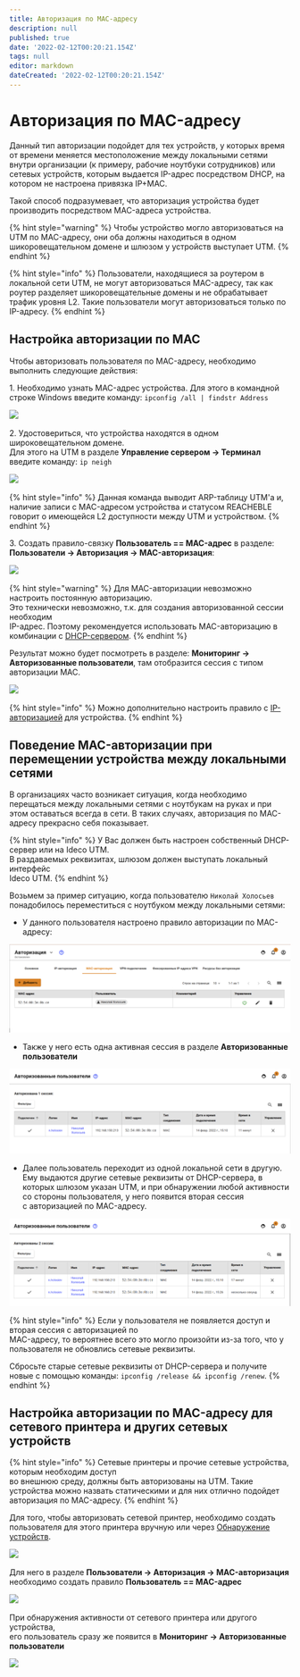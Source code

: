 ```yaml
---
title: Авторизация по MAC-адресу
description: null
published: true
date: '2022-02-12T00:20:21.154Z'
tags: null
editor: markdown
dateCreated: '2022-02-12T00:20:21.154Z'
---
```


# Авторизация по MAC-адресу

Данный тип авторизации подойдет для тех устройств, у которых время от времени меняется местоположение между локальными сетями внутри организации (к примеру, рабочие ноутбуки сотрудников) или сетевых устройств, которым выдается IP-адрес посредством DHCP, на котором не настроена привязка IP+MAC.

Такой способ подразумевает, что авторизация устройства будет производить посредством MAC-адреса устройства.

{% hint style="warning" %}
Чтобы устройство могло авторизоваться на UTM по MAC-адресу, они оба должны находиться в одном шикоровещательном домене и шлюзом у устройств выступает UTM.
{% endhint %}

{% hint style="info" %}
Пользователи, находящиеся за роутером в локальной сети UTM, не могут авторизоваться MAC-адресу, так как роутер разделяет шикоровещательные домены и не обрабатывает трафик уровня L2. Такие пользователи могут авторизоваться только по IP-адресу.
{% endhint %}

## Настройка авторизации по MAC

Чтобы авторизовать пользователя по MAC-адресу, необходимо выполнить следующие действия:

1\. Необходимо узнать MAC-адрес устройства. Для этого в командной строке Windows введите команду: `ipconfig /all | findstr Address`

![](../../../.gitbook/assets/show\_pc\_addresses.png)

2\. Удостовериться, что устройства находятся в одном широковещательном домене. \
Для этого на UTM в разделе **Управление сервером -> Терминал** введите команду: `ip neigh`

![](../../../.gitbook/assets/ip\_neigh\_show.png)

{% hint style="info" %}
Данная команда выводит ARP-таблицу UTM'а и, наличие записи с MAC-адресом устройства и статусом REACHEBLE говорит о имеющейся L2 доступности между UTM и устройством.
{% endhint %}

3\. Создать правило-связку **Пользователь == MAC-адрес** в разделе: \
**Пользователи -> Авторизация -> MAC-авторизация**:

![](../../../.gitbook/assets/mac\_authorization\_rule.png)

{% hint style="warning" %}
Для MAC-авторизации невозможно настроить постоянную авторизацию. \
Это технически невозможно, т.к. для создания авторизованной сессии необходим \
IP-адрес. Поэтому рекомендуется использовать MAC-авторизацию в комбинации с [DHCP-сервером](../../services/dhcp.md).
{% endhint %}

Результат можно будет посмотреть в разделе: **Мониторинг -> Авторизованные пользователи**, там отобразится сессия с типом авторизации MAC.

![](../../../.gitbook/assets/monitoring\_mac\_auth.png)

{% hint style="info" %}
Можно дополнительно настроить правило с [IP-авторизацией](ip.md) для устройства.
{% endhint %}

## Поведение MAC-авторизации при перемещении устройства между локальными сетями

В организациях часто возникает ситуация, когда необходимо перещаться между локальными сетями с ноутбукам на руках и при этом оставаться всегда в сети. В таких случаях, авторизация по MAC-адресу прекрасно себя показывает.

{% hint style="info" %}
У Вас должен быть настроен собственный DHCP-сервер или на Ideco UTM. \
В раздаваемых реквизитах, шлюзом должен выступать локальный интерфейс \
Ideco UTM.
{% endhint %}

Возьмем за пример ситуацию, когда пользователю `Николай Холосьев` понадобилось переместиться с ноутбуком между локальными сетями:

* У данного пользователя настроено правило авторизации по MAC-адресу:

![](../../../.gitbook/assets/user-to-switch.png)

* Также у него есть одна активная сессия в разделе **Авторизованные пользователи**

![](../../../.gitbook/assets/authorized-in-lan1.png)

* Далее пользователь переходит из одной локальной сети в другую. Ему выдаются другие сетевые реквизиты от DHCP-сервера, в которых шлюзом указан UTM, и при обнаружении любой активности со стороны пользователя, у него появится вторая сессия \
  с авторизацией по MAC-адресу.

![](../../../.gitbook/assets/authorized-in-lan2.png)

{% hint style="info" %}
Если у пользователя не появляется доступ и вторая сессия с авторизацией по \
MAC-адресу, то вероятнее всего это могло произойти из-за того, что у пользователя не обновлись сетевые реквизиты.

Сбросьте старые сетевые реквизиты от DHCP-сервера и получите новые с помощью команды: `ipconfig /release && ipconfig /renew`.
{% endhint %}

## Настройка авторизации по MAC-адресу для сетевого принтера и других сетевых устройств

{% hint style="info" %}
Сетевые принтеры и прочие сетевые устройства, которым необходим доступ \
во внешнюю среду, должны быть авторизованы на UTM. Такие устройства можно назвать статическими и для них отлично подойдет авторизация по MAC-адресу.
{% endhint %}

Для того, чтобы авторизовать сетевой принтер, необходимо создать пользователя для этого принтера вручную или через [Обнаружение устройств](../device-discovery.md).

![](../../../.gitbook/assets/xerox\_printer\_user.png)

Для него в разделе **Пользователи -> Авторизация -> MAC-авторизация** необходимо создать правило **Пользователь == MAC-адрес**

![](../../../.gitbook/assets/xerox\_printer\_rule.png)

При обнаружения активности от сетевого принтера или другого устройства, \
его пользователь сразу же появится в **Мониторинг -> Авторизованные пользователи**

![](../../../.gitbook/assets/xerox\_printer\_authorized.png)

